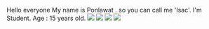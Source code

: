 Hello everyone My name is Ponlawat . so you can call me 'Isac'. 
I'm Student.
Age : 15 years old.
<img src="{https://eu.api.accredible.com/v1/frontend/credential_website_embed_image/badge/5104380}" />
<img src="{https://eu.api.accredible.com/v1/frontend/credential_website_embed_image/badge/5337614}" />
<img src="{https://eu.api.accredible.com/v1/frontend/credential_website_embed_image/badge/5337394}" />
<img src="{https://eu.api.accredible.com/v1/frontend/credential_website_embed_image/certificate/5333819}" />

